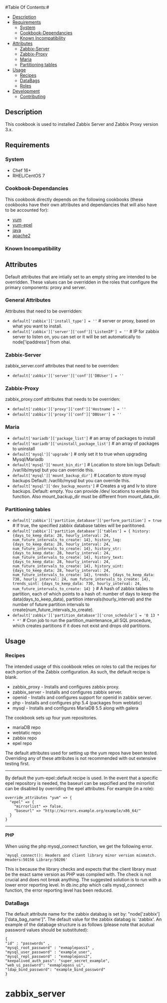 #Table Of Contents:#
* [Description](#description)
* [Requirements](#requirements)
    * [System](#system)
    * [Cookbook-Dependancies](#cookbook-dependancies)
    * [Known Incompatibility](#Known-Incompatibility)
* [Attributes](#attributes)
    * [Zabbix-Server](#zabbix-server)
    * [Zabbix-Proxy](#zabbix-proxy)
    * [Maria](#maria)
    * [Partitioning tables](#partitioning-tables)
* [Usage](#usage)
    * [Recipes](#databags)
    * [DataBags](#databags)
    * [Roles](#roles)
* [Development](#development)
    * [Contributing](#contributing)

## Description ##

This cookbook is used to installed Zabbix Server and Zabbix Proxy version 3.x. 

## Requirements ##

### System ###
- Chef 16+
- RHEL/CentOS 7

### Cookbook-Dependancies ###
This cookbook directly depends on the following cookbooks (these cookbooks have their own attributes and dependancies that will also have to be accounted for):

* [yum][]
* [yum-epel][]
* [java][]
* [apache2][]

### Known Incompatibility ###

## Attributes ##

Default attributes that are intially set to an empty string are intended to be overridden. These values can be overridden in the roles that configure the primary components: proxy and server.

### General Attributes ###

Attributes that need to be overridden:

* `default['zabbix']['install_type'] = ''` # server or proxy, based on what you want to install.
* `default['zabbix']['server']['conf']['ListenIP'] = ''` # IP for zabbix server to listen on, you can set or it will be set automatically to node['ipaddress'] from ohai.

### Zabbix-Server ###

zabbix_server.conf attributes that need to be overriden:

* `default['zabbix']['server']['conf']['DBUser'] = ''`

### Zabbix-Proxy ###

zabbix_proxy.conf attributes that needs to be overriden:

* `default['zabbix']['proxy']['conf']['Hostname'] = ''`
* `default['zabbix']['proxy']['conf']['DBUser'] = ''`

### Maria ###
* `default['mariadb']['package_list']` # an array of packages to install
* `default['mariadb']['uninstall_package_list']` # an array of packages to uninstall
* `default['mysql']['upgrade']` # only set it to true when upgrading Mysql/Mariadb
* `default['mysql']['mount_bin_dir']` # Location to store bin logs Default: /var/lib/mysql but you can override this.
* `default['mysql']['mount_backup_dir']` # Location to store mysql backups Default: /var/lib/mysql but you can override this.
* `default['mysql']['dev_backup_mounts']` # Creates a vg and lv to store backups. Default: empty. You can provide /dev/ locations to enable this function. Also mount_backup_dir must be different from mount_data_dir. 

### Partitioning tables ###
* `default['zabbix']['partition_database']['perform_partition'] = true` # If true, the specified zabbix database tables will be parititoned.
* `default['zabbix']['partition_database']['tables'] = {
  history: {days_to_keep_data: 28, hourly_interval: 24, num_future_intervals_to_create: 14},
  history_log: {days_to_keep_data: 28, hourly_interval: 24, num_future_intervals_to_create: 14},
  history_str: {days_to_keep_data: 28, hourly_interval: 24, num_future_intervals_to_create: 14},
  history_text: {days_to_keep_data: 28, hourly_interval: 24, num_future_intervals_to_create: 14},
  history_uint: {days_to_keep_data: 28, hourly_interval: 24, num_future_intervals_to_create: 14},
  trends: {days_to_keep_data: 730, hourly_interval: 24, num_future_intervals_to_create: 14},
  trends_uint: {days_to_keep_data: 730, hourly_interval: 24, num_future_intervals_to_create: 14}
}` # A hash of zabbix tables to partition, each of which points to a hash of: number of days to keep the data(days_to_keep_data), partition intervals(hourly_interval) and the number of future partition intervals to create(num_future_intervals_to_create).
* `default['zabbix']['partition_database']['cron_schedule'] = '0 13 * * *'` # Cron job to run the partition_maintenance_all SQL procedure, which creates partitions if it does not exist and drops old partitions.

## Usage ##

### Recipes ###

The intended usage of this cookbook relies on roles to call the recipes for each portion of the Zabbix configuration. As such, the default recipe is blank.

* zabbix_proxy - Installs and configures zabbix proxy.
* zabbix_server - Installs and configures zabbix server.
* openid - Installs and configures support for openid in zabbix server.
* php - Installs and configures php 5.4 (packages from webtatic)
* mysql - Installs and configures MariaDB 5.5 along with galera

The cookbook sets up four yum repositories.

* mariaDB repo
* webtatic repo
* zabbix repo
* epel repo

The default attributes used for setting up the yum repos have been tested. Overriding any of these attributes is not recommended with out extensive testing first.
* * *
By default the yum-epel::default recipe is used. In the event that a specific epel repository is needed, the baseurl can be sepcified and the mirrorlist can be disabled by overriding the epel attributes. For example (in a role):
```
override_attributes "yum" => {
  "epel" => {
    "mirrorlist" => false,
    "baseurl" => "http://mirrors.example.org/example/x86_64/"
  }
}
```
* * *

#### PHP ####

When using the php mysql_connect function, we get the following error.

```
'mysql_connect(): Headers and client library minor version mismatch. Headers:50156 Library:50206'
```

This is because the library checks and expects that the client library must be the exact same version as PHP was compiled with. The check is not crucial and does not break anything. The suggested solution is to run with a lower error reporting level. In db.inc.php which calls mysql_connect function, the error reporting level has been reduced.

### DataBags ###

The default attribute name for the zabbix databag is set by: "node['zabbix']['data_bag_name']".  The default value for the zabbix databag is: 'zabbix'. An example of the databage structure is as follows (please note that acutual password values should be substituted):
```
{
"id" : "passwords" ,
"mysql_root_password" : "exmaplepass1" ,
"mysql_user_password" : "example_user",
"mysql_repl_password" : "exmaplepass2",
"keepalived_auth_pass": "super_secret_example",
"web_ui_password": "exmaplepass_ui",
"ldap_bind_password": "example_bind_password"
}
```

[yum]: https://github.com/opscode-cookbooks/yum
[yum-epel]: https://github.com/opscode-cookbooks/yum-epel
[java]: https://github.com/opscode-cookbooks/java
[apache2]: https://github.com/svanzoest-cookbooks/apache2/
# zabbix_server
